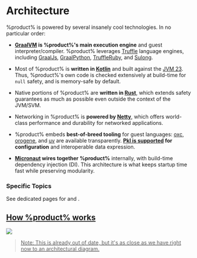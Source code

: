 # Architecture

%product% is powered by several insanely cool technologies. In no particular order:

- **[GraalVM][0] is %product%'s main execution engine** and guest interpreter/compiler. %product% leverages [Truffle][1]
  language engines, including [GraalJs][2], [GraalPython][3], [TruffleRuby][4], and [Sulong][5].

- Most of %product% is **written in [Kotlin][7]** and built against the [JVM 23][8]. Thus, %product%'s own code is
  checked extensively at build-time for `null` safety, and is memory-safe by default.

- Native portions of %product% are **written in [Rust][9]**, which extends safety guarantees as much as possible even
  outside the context of the JVM/SVM.

- Networking in %product% is **powered by [Netty][10]**, which offers world-class performance and durability for
  networked applications.

- %product% embeds **best-of-breed tooling** for guest languages: [oxc][11], [orogene][12], and [uv][13] are available
  transparently. **[Pkl is supported][14] for configuration** and interoperable data expression.

- **[Micronaut][6] wires together %product%** internally, with build-time dependency injection (DI). This architecture
  is what keeps startup time fast while preserving modularity.

### Specific Topics

See dedicated pages for [](Security.md) and [](Performance.md).

<seealso style="cards">
    <category ref="architecture">
        <a summary="How %product% performs" href="Performance.md" />
        <a summary="How %product% remains secure" href="Security.md" />
    </category>
</seealso>

## How %product% works

<img src="arch-v1.svg" />

> Note: This is already out of date, but it's as close as we have right now to an architectural diagram.

[0]: https://graalvm.org
[1]: https://www.graalvm.org/latest/graalvm-as-a-platform/language-implementation-framework/
[2]: https://github.com/oracle/graaljs
[3]: https://github.com/oracle/graalpython
[4]: https://github.com/oracle/truffleruby
[5]: https://github.com/oracle/graal/blob/master/sulong/README.md
[6]: https://micronaut.io
[7]: https://kotlinlang.org
[8]: https://en.wikipedia.org/wiki/Java_virtual_machine
[9]: https://rustlang.org
[10]: https://netty.io/
[11]: https://oxc.rs
[12]: https://orogene.dev
[13]: https://github.com/astral-sh/uv
[14]: https://pkl-lang.org
